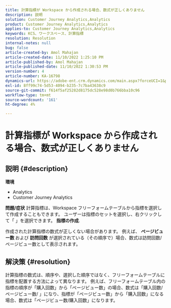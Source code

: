 ```yaml
---
title: 計算指標が Workspace から作成される場合、数式が正しくありません
description: 説明
solution: Customer Journey Analytics,Analytics
product: Customer Journey Analytics,Analytics
applies-to: Customer Journey Analytics,Analytics
keywords: KCS、ワークスペース、計算指標
resolution: Resolution
internal-notes: null
bug: false
article-created-by: Amol Mahajan
article-created-date: 11/10/2022 1:25:10 PM
article-published-by: Amol Mahajan
article-published-date: 11/10/2022 1:30:53 PM
version-number: 4
article-number: KA-16798
dynamics-url: https://adobe-ent.crm.dynamics.com/main.aspx?forceUCI=1&pagetype=entityrecord&etn=knowledgearticle&id=83b1fb14-fb60-ed11-9561-6045bd006268
exl-id: 8ff99c74-5d53-4094-b235-7c7ba43638c9
source-git-commit: f614f5af25282d8175dc528e98d0b766bba10c96
workflow-type: tm+mt
source-wordcount: '161'
ht-degree: 4%

---
```


# 計算指標が Workspace から作成される場合、数式が正しくありません

## 説明 {#description}

<b>環境</b>
- Analytics
- Customer Journey Analytics

<b>問題/症状</b>
計算指標は、Workspace フリーフォームテーブルから指標を選択して作成することもできます。 ユーザーは指標のセットを選択し、右クリックして「 」を選択できます。 <b>指標の作成</b>.

作成された計算指標の数式が正しくない場合があります。 例えば、 <b>ページビュー数 </b>および <b>訪問回数</b> が選択されている（その順序で）場合、数式は訪問回数/ページビュー数として表示されます。


## 解決策 {#resolution}


計算指標の数式は、順序や、選択した順序ではなく、フリーフォームテーブルに指標を配置する方法によって異なります。 例えば、フリーフォームテーブル内の指標の順序が「購入回数」から「ページビュー数」の場合、数式は「購入回数/ページビュー数/ 」になり、指標が「ページビュー数」から「購入回数」になる場合、数式は「ページビュー数/購入回数」になります。
